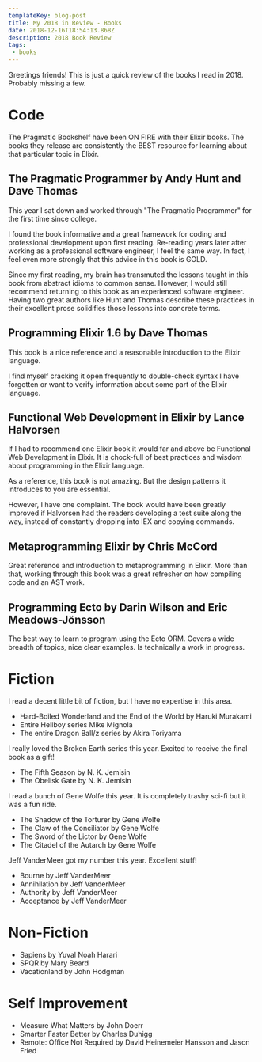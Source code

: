```yaml
---
templateKey: blog-post
title: My 2018 in Review - Books
date: 2018-12-16T18:54:13.868Z
description: 2018 Book Review
tags:
 - books
---
```


Greetings friends! This is just a quick review of the books I read in 2018. Probably missing a few.

# Code

The Pragmatic Bookshelf have been ON FIRE with their Elixir books. The books they release are consistently the BEST resource for learning about that particular topic in Elixir.

## The Pragmatic Programmer by Andy Hunt and Dave Thomas

This year I sat down and worked through "The Pragmatic Programmer" for the first time since college. 

I found the book informative and a great framework for coding and professional development upon first reading. Re-reading years later after working as a professional software engineer, I feel the same way. In fact, I feel even more strongly that this advice in this book is GOLD.

Since my first reading, my brain has transmuted the lessons taught in this book from abstract idioms to common sense. However, I would still recommend returning to this book as an experienced software engineer. Having two great authors like Hunt and Thomas describe these practices in their excellent prose solidifies those lessons into concrete terms.

## Programming Elixir 1.6 by Dave Thomas

This book is a nice reference and a reasonable introduction to the Elixir language.

I find myself cracking it open frequently to double-check syntax I have forgotten or want to verify information about some part of the Elixir language.

## Functional Web Development in Elixir by Lance Halvorsen 

If I had to recommend one Elixir book it would far and above be Functional Web Development in Elixir. It is chock-full of best practices and wisdom about programming in the Elixir language.

As a reference, this book is not amazing. But the design patterns it introduces to you are essential.

However, I have one complaint. The book would have been greatly improved if Halvorsen had the readers developing a test suite along the way, instead of constantly dropping into IEX and copying commands.

## Metaprogramming Elixir by Chris McCord

Great reference and introduction to metaprogramming in Elixir. More than that, working through this book was a great refresher on how compiling code and an AST work.

## Programming Ecto by Darin Wilson and Eric Meadows-Jönsson 

The best way to learn to program using the Ecto ORM. Covers a wide breadth of topics, nice clear examples. Is technically a work in progress.

# Fiction

I read a decent little bit of fiction, but I have no expertise in this area.

- Hard-Boiled Wonderland and the End of the World by Haruki Murakami
- Entire Hellboy series Mike Mignola
- The entire Dragon Ball/z series by Akira Toriyama

I really loved the Broken Earth series this year. Excited to receive the final book as a gift!

- The Fifth Season by N. K. Jemisin
- The Obelisk Gate by N. K. Jemisin

I read a bunch of Gene Wolfe this year. It is completely trashy sci-fi but it was a fun ride.

- The Shadow of the Torturer by Gene Wolfe
- The Claw of the Conciliator by Gene Wolfe
- The Sword of the Lictor by Gene Wolfe
- The Citadel of the Autarch by Gene Wolfe

Jeff VanderMeer got my number this year. Excellent stuff!

- Bourne by Jeff VanderMeer
- Annihilation by Jeff VanderMeer
- Authority by Jeff VanderMeer
- Acceptance by Jeff VanderMeer

# Non-Fiction
- Sapiens by Yuval Noah Harari
- SPQR by Mary Beard
- Vacationland by John Hodgman

# Self Improvement
- Measure What Matters by John Doerr 
- Smarter Faster Better by Charles Duhigg 
- Remote: Office Not Required by David Heinemeier Hansson and Jason Fried 

